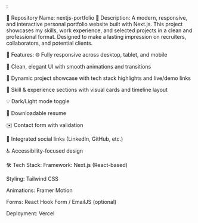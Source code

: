 :

📁 Repository Name: nextjs-portfolio
📝 Description:
A modern, responsive, and interactive personal portfolio website built with Next.js. This project showcases my skills, work experience, and selected projects in a clean and professional format. Designed to make a lasting impression on recruiters, collaborators, and potential clients.

🚀 Features:
🌐 Fully responsive across desktop, tablet, and mobile

🎨 Clean, elegant UI with smooth animations and transitions

💼 Dynamic project showcase with tech stack highlights and live/demo links

🧠 Skill & experience sections with visual cards and timeline layout

💡 Dark/Light mode toggle

📝 Downloadable resume

✉️ Contact form with validation

🔗 Integrated social links (LinkedIn, GitHub, etc.)

♿️ Accessibility-focused design

🛠️ Tech Stack:
Framework: Next.js (React-based)

Styling: Tailwind CSS

Animations: Framer Motion

Forms: React Hook Form / EmailJS (optional)

Deployment: Vercel

